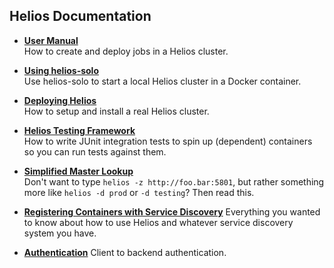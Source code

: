 Helios Documentation
--------------------

* **[User Manual](user_manual.md)**<br />
  How to create and deploy jobs in a Helios cluster.

* **[Using helios-solo](helios_solo.md)**<br />
  Use helios-solo to start a local Helios cluster in a Docker container.

* **[Deploying Helios](how_to_deploy.md)**<br />
  How to setup and install a real Helios cluster.

* **[Helios Testing Framework](testing_framework.md)**<br />
  How to write JUnit integration tests to spin up (dependent) containers so you can run tests against them.

* **[Simplified Master Lookup](automatic_master_lookup.md)**<br />
  Don't want to type `helios -z http://foo.bar:5801`, but rather something more like `helios -d prod` or `-d testing`? Then read this.

* **[Registering Containers with Service Discovery](service_registration.md)**
  Everything you wanted to know about how to use Helios and whatever service discovery system you have.

* **[Authentication](authentication.md)**
  Client to backend authentication.
